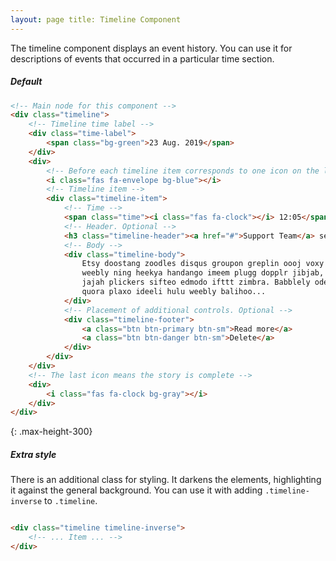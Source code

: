 ```yaml
---
layout: page title: Timeline Component
---
```


The timeline component displays an event history. You can use it for descriptions of events that occurred in a
particular time section.

##### Default

```html
<!-- Main node for this component -->
<div class="timeline">
    <!-- Timeline time label -->
    <div class="time-label">
        <span class="bg-green">23 Aug. 2019</span>
    </div>
    <div>
        <!-- Before each timeline item corresponds to one icon on the left scale -->
        <i class="fas fa-envelope bg-blue"></i>
        <!-- Timeline item -->
        <div class="timeline-item">
            <!-- Time -->
            <span class="time"><i class="fas fa-clock"></i> 12:05</span>
            <!-- Header. Optional -->
            <h3 class="timeline-header"><a href="#">Support Team</a> sent you an email</h3>
            <!-- Body -->
            <div class="timeline-body">
                Etsy doostang zoodles disqus groupon greplin oooj voxy zoodles,
                weebly ning heekya handango imeem plugg dopplr jibjab, movity
                jajah plickers sifteo edmodo ifttt zimbra. Babblely odeo kaboodle
                quora plaxo ideeli hulu weebly balihoo...
            </div>
            <!-- Placement of additional controls. Optional -->
            <div class="timeline-footer">
                <a class="btn btn-primary btn-sm">Read more</a>
                <a class="btn btn-danger btn-sm">Delete</a>
            </div>
        </div>
    </div>
    <!-- The last icon means the story is complete -->
    <div>
        <i class="fas fa-clock bg-gray"></i>
    </div>
</div>
```

{: .max-height-300}

##### Extra style

There is an additional class for styling. It darkens the elements, highlighting it against the general background. You
can use it with adding `.timeline-inverse` to `.timeline`.

```html

<div class="timeline timeline-inverse">
    <!-- ... Item ... -->
</div>
```
